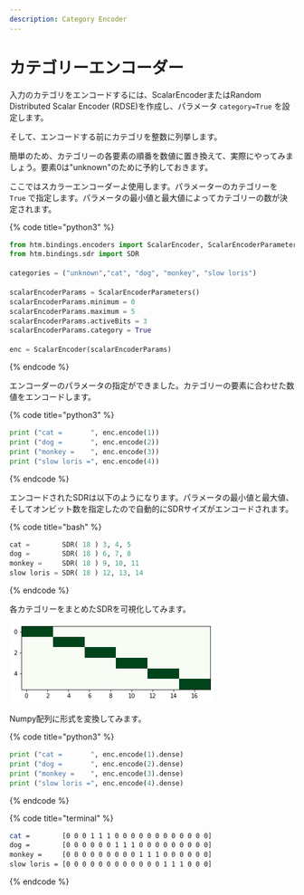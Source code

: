 ```yaml
---
description: Category Encoder
---
```


# カテゴリーエンコーダー

入力のカテゴリをエンコードするには、ScalarEncoderまたはRandom Distributed Scalar Encoder \(RDSE\)を作成し、パラメータ `category=True` を設定します。 

そして、エンコードする前にカテゴリを整数に列挙します。

簡単のため、カテゴリーの各要素の順番を数値に置き換えて、実際にやってみましょう。要素0は"unknown"のために予約しておきます。

ここではスカラーエンコーダーよ使用します。パラメーターのカテゴリーを `True` で指定します。パラメータの最小値と最大値によってカテゴリーの数が決定されます。

{% code title="python3" %}
```python
from htm.bindings.encoders import ScalarEncoder, ScalarEncoderParameters
from htm.bindings.sdr import SDR

categories = ("unknown","cat", "dog", "monkey", "slow loris")

scalarEncoderParams = ScalarEncoderParameters()
scalarEncoderParams.minimum = 0
scalarEncoderParams.maximum = 5
scalarEncoderParams.activeBits = 3
scalarEncoderParams.category = True

enc = ScalarEncoder(scalarEncoderParams)
```
{% endcode %}

エンコーダーのパラメータの指定ができました。カテゴリーの要素に合わせた数値をエンコードします。

{% code title="python3" %}
```python
print ("cat =       ", enc.encode(1))
print ("dog =       ", enc.encode(2))
print ("monkey =    ", enc.encode(3))
print ("slow loris =", enc.encode(4))
```
{% endcode %}

エンコードされたSDRは以下のようになります。パラメータの最小値と最大値、そしてオンビット数を指定したので自動的にSDRサイズがエンコードされます。

{% code title="bash" %}
```python
cat =        SDR( 18 ) 3, 4, 5
dog =        SDR( 18 ) 6, 7, 8
monkey =     SDR( 18 ) 9, 10, 11
slow loris = SDR( 18 ) 12, 13, 14
```
{% endcode %}

各カテゴリーをまとめたSDRを可視化してみます。

![&#x56F3;3-4](../../.gitbook/assets/3-4.png)

Numpy配列に形式を変換してみます。

{% code title="python3" %}
```python
print ("cat =       ", enc.encode(1).dense)
print ("dog =       ", enc.encode(2).dense)
print ("monkey =    ", enc.encode(3).dense)
print ("slow loris =", enc.encode(4).dense)
```
{% endcode %}

{% code title="terminal" %}
```bash
cat =        [0 0 0 1 1 1 0 0 0 0 0 0 0 0 0 0 0 0]
dog =        [0 0 0 0 0 0 1 1 1 0 0 0 0 0 0 0 0 0]
monkey =     [0 0 0 0 0 0 0 0 0 1 1 1 0 0 0 0 0 0]
slow loris = [0 0 0 0 0 0 0 0 0 0 0 0 1 1 1 0 0 0]
```
{% endcode %}



